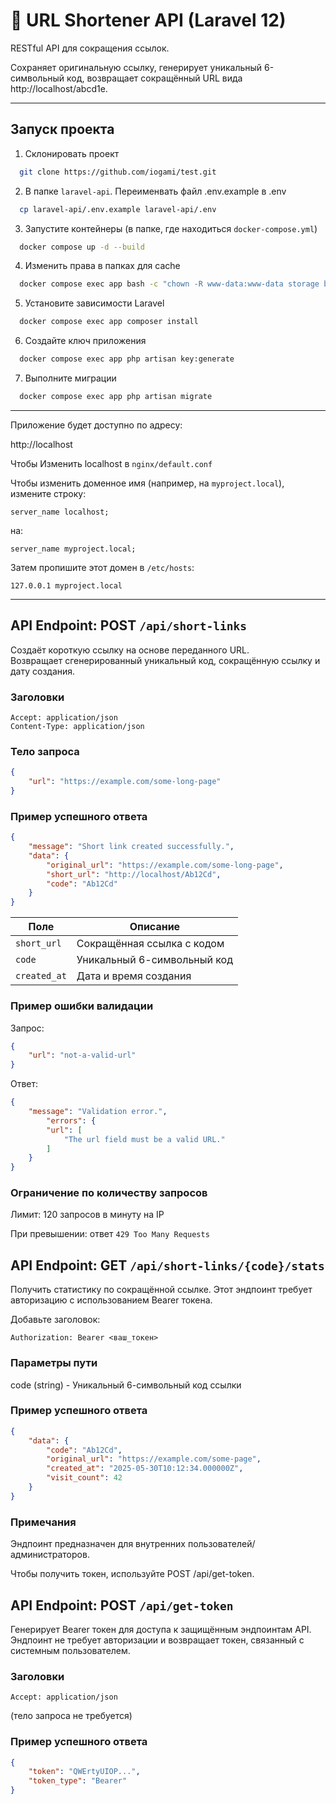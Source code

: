 # 🔗 URL Shortener API (Laravel 12)

RESTful API для сокращения ссылок.

Сохраняет оригинальную ссылку, генерирует уникальный 6-символьный код, возвращает сокращённый URL вида http://localhost/abcd1e.

---

## Запуск проекта

1. Склонировать проект

```bash
  git clone https://github.com/iogami/test.git
```

2. В папке `laravel-api`. Переименвать файл .env.example в .env

```bash
  cp laravel-api/.env.example laravel-api/.env
```

3. Запустите контейнеры (в папке, где находиться `docker-compose.yml`)

```bash
  docker compose up -d --build
```

4. Изменить права в папках для cache

```bash
  docker compose exec app bash -c "chown -R www-data:www-data storage bootstrap/cache && chmod -R 775 storage bootstrap/cache"
```


5. Установите зависимости Laravel

```bash
  docker compose exec app composer install
```

6. Создайте ключ приложения

```bash
  docker compose exec app php artisan key:generate
```

7. Выполните миграции

```bash
  docker compose exec app php artisan migrate
```

---

Приложение будет доступно по адресу:

http://localhost

Чтобы Изменить localhost в `nginx/default.conf`

Чтобы изменить доменное имя (например, на `myproject.local`), измените строку:

```http
server_name localhost;
```

на:

```http
server_name myproject.local;
```

Затем пропишите этот домен в `/etc/hosts`:

```http
127.0.0.1 myproject.local
```

---

## API Endpoint: POST `/api/short-links`

Создаёт короткую ссылку на основе переданного URL.  
Возвращает сгенерированный уникальный код, сокращённую ссылку и дату создания.

### Заголовки

```http
Accept: application/json
Content-Type: application/json
```

### Тело запроса

```json
{
    "url": "https://example.com/some-long-page"
}
```

### Пример успешного ответа

```json
{
    "message": "Short link created successfully.",
    "data": {
        "original_url": "https://example.com/some-long-page",
        "short_url": "http://localhost/Ab12Cd",
        "code": "Ab12Cd"
    }
}
```

|Поле   |Описание   |
| ------------ | --------------------------- |
| `short_url`  | Сокращённая ссылка с кодом  |
| `code`       | Уникальный 6-символьный код |
| `created_at` | Дата и время создания       |

### Пример ошибки валидации

Запрос:

```json
{
    "url": "not-a-valid-url"
}
```

Ответ:

```json
{
    "message": "Validation error.",
        "errors": {
        "url": [
            "The url field must be a valid URL."
        ]
    }
}
```

### Ограничение по количеству запросов

Лимит: 120 запросов в минуту на IP

При превышении: ответ `429 Too Many Requests`

## API Endpoint: GET `/api/short-links/{code}/stats`

Получить статистику по сокращённой ссылке.
Этот эндпоинт требует авторизацию с использованием Bearer токена.

Добавьте заголовок:
```http
Authorization: Bearer <ваш_токен>
```

### Параметры пути
code (string) - Уникальный 6-символьный код ссылки

### Пример успешного ответа

```json
{
    "data": {
        "code": "Ab12Cd",
        "original_url": "https://example.com/some-page",
        "created_at": "2025-05-30T10:12:34.000000Z",
        "visit_count": 42
    }
}
```

### Примечания

Эндпоинт предназначен для внутренних пользователей/администраторов.

Чтобы получить токен, используйте POST /api/get-token.

## API Endpoint: POST `/api/get-token`

Генерирует Bearer токен для доступа к защищённым эндпоинтам API.
Эндпоинт не требует авторизации и возвращает токен, связанный с системным пользователем.

### Заголовки

```http
Accept: application/json
```

(тело запроса не требуется)

### Пример успешного ответа

```json
{
    "token": "QWErtyUIOP...",
    "token_type": "Bearer"
}
```